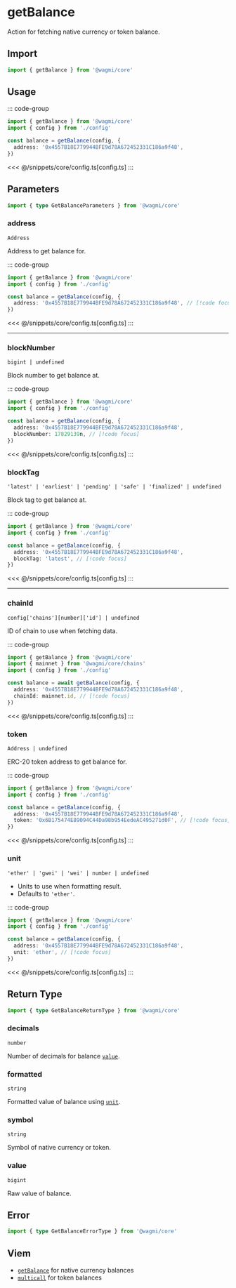 

# getBalance

Action for fetching native currency or token balance.

## Import

```ts
import { getBalance } from '@wagmi/core'
```

## Usage

::: code-group
```ts [index.ts]
import { getBalance } from '@wagmi/core'
import { config } from './config'

const balance = getBalance(config, {
  address: '0x4557B18E779944BFE9d78A672452331C186a9f48',
})
```
<<< @/snippets/core/config.ts[config.ts]
:::

## Parameters

```ts
import { type GetBalanceParameters } from '@wagmi/core'
```

### address

`Address`

Address to get balance for.

::: code-group
```ts [index.ts]
import { getBalance } from '@wagmi/core'
import { config } from './config'

const balance = getBalance(config, {
  address: '0x4557B18E779944BFE9d78A672452331C186a9f48', // [!code focus]
})
```
<<< @/snippets/core/config.ts[config.ts]
:::

---

### blockNumber

`bigint | undefined`

Block number to get balance at.

::: code-group
```ts [index.ts]
import { getBalance } from '@wagmi/core'
import { config } from './config'

const balance = getBalance(config, {
  address: '0x4557B18E779944BFE9d78A672452331C186a9f48',
  blockNumber: 17829139n, // [!code focus]
})
```
<<< @/snippets/core/config.ts[config.ts]
:::

### blockTag

`'latest' | 'earliest' | 'pending' | 'safe' | 'finalized' | undefined`

Block tag to get balance at.

::: code-group
```ts [index.ts]
import { getBalance } from '@wagmi/core'
import { config } from './config'

const balance = getBalance(config, {
  address: '0x4557B18E779944BFE9d78A672452331C186a9f48',
  blockTag: 'latest', // [!code focus]
})
```
<<< @/snippets/core/config.ts[config.ts]
:::

---

### chainId

`config['chains'][number]['id'] | undefined`

ID of chain to use when fetching data.

::: code-group
```ts [index.ts]
import { getBalance } from '@wagmi/core'
import { mainnet } from '@wagmi/core/chains'
import { config } from './config'

const balance = await getBalance(config, {
  address: '0x4557B18E779944BFE9d78A672452331C186a9f48',
  chainId: mainnet.id, // [!code focus]
})
```
<<< @/snippets/core/config.ts[config.ts]
:::

### token

`Address | undefined`

ERC-20 token address to get balance for.

::: code-group
```ts [index.ts]
import { getBalance } from '@wagmi/core'
import { config } from './config'

const balance = getBalance(config, {
  address: '0x4557B18E779944BFE9d78A672452331C186a9f48',
  token: '0x6B175474E89094C44Da98b954EedeAC495271d0F', // [!code focus]
})
```
<<< @/snippets/core/config.ts[config.ts]
:::

### unit

`'ether' | 'gwei' | 'wei' | number | undefined`

- Units to use when formatting result.
- Defaults to `'ether'`.

::: code-group
```ts [index.ts]
import { getBalance } from '@wagmi/core'
import { config } from './config'

const balance = getBalance(config, {
  address: '0x4557B18E779944BFE9d78A672452331C186a9f48',
  unit: 'ether', // [!code focus]
})
```
<<< @/snippets/core/config.ts[config.ts]
:::

## Return Type

```ts
import { type GetBalanceReturnType } from '@wagmi/core'
```

### decimals

`number`

Number of decimals for balance [`value`](#value).

### formatted

`string`

Formatted value of balance using [`unit`](#unit).

### symbol

`string`

Symbol of native currency or token.

### value

`bigint`

Raw value of balance.

## Error

```ts
import { type GetBalanceErrorType } from '@wagmi/core'
```

<!--@include: @shared/query-imports.md-->

## Viem

- [`getBalance`](https://viem.sh/docs/actions/public/getBalance.html) for native currency balances
- [`multicall`](https://viem.sh/docs/actions/public/multicall.html) for token balances
